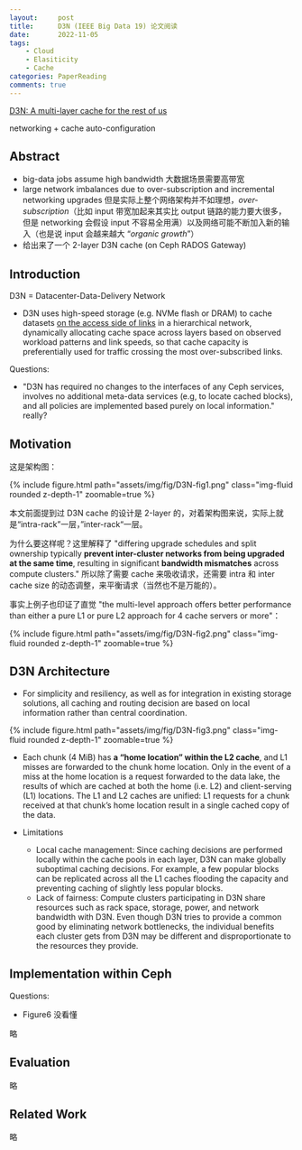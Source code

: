 ```yaml
---
layout:     post
title:      D3N (IEEE Big Data 19) 论文阅读
date:       2022-11-05
tags:
    - Cloud
    - Elasiticity
    - Cache
categories: PaperReading
comments: true
---
```


[D3N: A multi-layer cache for the rest of us](https://www.ccs.neu.edu/home/pjd/papers/ekaynar_bigdata19.pdf)

networking + cache auto-configuration

## Abstract

- big-data jobs assume high bandwidth 大数据场景需要高带宽
- large network imbalances due to over-subscription and incremental networking upgrades 但是实际上整个网络架构并不如理想，*over-subscription*（比如 input 带宽加起来其实比 output 链路的能力要大很多，但是 networking 会假设 input 不容易全用满）以及网络可能不断加入新的输入（也是说 input 会越来越大 “*organic growth*”）
- 给出来了一个 2-layer D3N cache (on Ceph RADOS Gateway)

## Introduction

D3N = Datacenter-Data-Delivery Network

- D3N uses high-speed storage (e.g. NVMe flash or DRAM) to cache datasets <u>on the access side of links</u> in a hierarchical network, dynamically allocating cache space across layers based on observed workload patterns and link speeds, so that cache capacity is preferentially used for traffic crossing the most over-subscribed links.

Questions:

- "D3N has required no changes to the interfaces of any Ceph services, involves no additional meta-data services (e.g, to locate cached blocks), and all policies are implemented based purely on local information." really?

## Motivation

这是架构图：

{% include figure.html path="assets/img/fig/D3N-fig1.png" class="img-fluid rounded z-depth-1" zoomable=true %}

本文前面提到过 D3N cache 的设计是 2-layer 的，对着架构图来说，实际上就是“intra-rack”一层，”inter-rack“一层。

为什么要这样呢？这里解释了 "differing upgrade schedules and split ownership typically **prevent inter-cluster networks from being upgraded at the same time**, resulting in significant **bandwidth mismatches** across compute clusters." 所以除了需要 cache 来吸收请求，还需要 intra 和 inter cache size 的动态调整，来平衡请求（当然也不是万能的）。

事实上例子也印证了直觉 "the multi-level approach offers better performance than either a pure L1 or pure L2 approach for 4 cache servers or more"：

{% include figure.html path="assets/img/fig/D3N-fig2.png" class="img-fluid rounded z-depth-1" zoomable=true %}

## D3N Architecture

- For simplicity and resiliency, as well as for integration in existing storage solutions, all caching and routing decision are based on local information rather than central coordination.

{% include figure.html path="assets/img/fig/D3N-fig3.png" class="img-fluid rounded z-depth-1" zoomable=true %}

- Each chunk (4 MiB) has **a “home location” within the L2 cache**, and L1 misses are forwarded to the chunk home location. Only in the event of a miss at the home location is a request forwarded to the data lake, the results of which are cached at both the home (i.e. L2) and client-serving (L1) locations. The L1 and L2 caches are unified: L1 requests for a chunk received at that chunk’s home location result in a single cached copy of the data.

- Limitations
  - Local cache management: Since caching decisions are performed locally within the cache pools in each layer, D3N can make globally suboptimal caching decisions. For example, a few popular blocks can be replicated across all the L1 caches flooding the capacity and preventing caching of slightly less popular blocks.
  - Lack of fairness: Compute clusters participating in D3N share resources such as rack space, storage, power, and network bandwidth with D3N. Even though D3N tries to provide a common good by eliminating network bottlenecks, the individual benefits each cluster gets from D3N may be different and disproportionate to the resources they provide.

## Implementation within Ceph

Questions:

- Figure6 没看懂

略

## Evaluation

略

## Related Work

略

